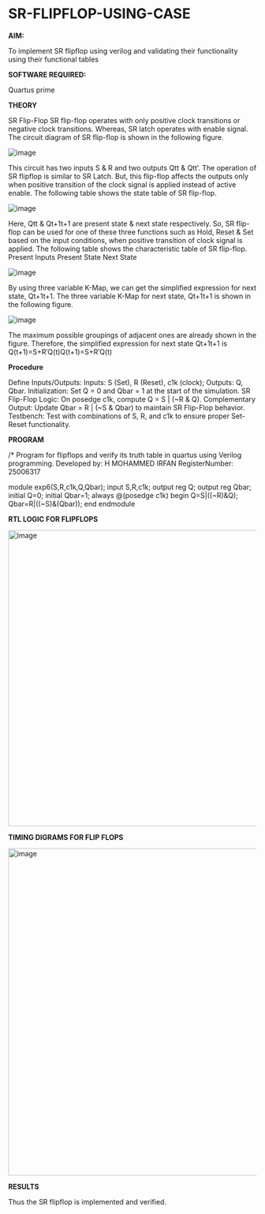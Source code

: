 # SR-FLIPFLOP-USING-CASE

**AIM:**

To implement  SR flipflop using verilog and validating their functionality using their functional tables

**SOFTWARE REQUIRED:**

Quartus prime

**THEORY**

SR Flip-Flop SR flip-flop operates with only positive clock transitions or negative clock transitions. Whereas, SR latch operates with enable signal. The circuit diagram of SR flip-flop is shown in the following figure.

![image](https://github.com/naavaneetha/SR-FLIPFLOP-USING-CASE/assets/154305477/0f710028-ad52-4d3e-9276-8714cf023a25)

 
This circuit has two inputs S & R and two outputs Qtt & Qtt’. The operation of SR flipflop is similar to SR Latch. But, this flip-flop affects the outputs only when positive transition of the clock signal is applied instead of active enable. The following table shows the state table of SR flip-flop.

![image](https://github.com/naavaneetha/SR-FLIPFLOP-USING-CASE/assets/154305477/dabfc4f4-87e3-4cbc-9472-f89ee1b5ed30)

 
Here, Qtt & Qt+1t+1 are present state & next state respectively. So, SR flip-flop can be used for one of these three functions such as Hold, Reset & Set based on the input conditions, when positive transition of clock signal is applied. The following table shows the characteristic table of SR flip-flop. Present Inputs Present State Next State

![image](https://github.com/naavaneetha/SR-FLIPFLOP-USING-CASE/assets/154305477/dd90d16c-aec5-4290-a586-e2346b1e9eb5)

 
By using three variable K-Map, we can get the simplified expression for next state, Qt+1t+1. The three variable K-Map for next state, Qt+1t+1 is shown in the following figure.

![image](https://github.com/naavaneetha/SR-FLIPFLOP-USING-CASE/assets/154305477/473efad6-d70b-4ca7-aeb7-898bbfca319f)

 
The maximum possible groupings of adjacent ones are already shown in the figure. Therefore, the simplified expression for next state Qt+1t+1 is Q(t+1)=S+R′Q(t)Q(t+1)=S+R′Q(t)

**Procedure**

Define Inputs/Outputs: Inputs: S (Set), R (Reset), c1k (clock); Outputs: Q, Qbar.
Initialization: Set Q = 0 and Qbar = 1 at the start of the simulation.
SR Flip-Flop Logic: On posedge c1k, compute Q = S | (~R & Q).
Complementary Output: Update Qbar = R | (~S & Qbar) to maintain SR Flip-Flop behavior.
Testbench: Test with combinations of S, R, and c1k to ensure proper Set-Reset functionality.

**PROGRAM**


/* Program for flipflops and verify its truth table in quartus using Verilog programming. 
Developed by: H MOHAMMED IRFAN
RegisterNumber: 25006317

module exp6(S,R,c1k,Q,Qbar);
input S,R,c1k;
output reg Q;
output reg Qbar;
initial Q=0;
initial Qbar=1;
always @(posedge c1k)
begin
Q=S|((~R)&Q);
Qbar=R|((~S)&(Qbar));
end
endmodule


**RTL LOGIC FOR FLIPFLOPS**

<img width="1061" height="600" alt="image" src="https://github.com/user-attachments/assets/92ad1abd-9f25-400b-aea4-f0ffd5109dfa" />


**TIMING DIGRAMS FOR FLIP FLOPS**

<img width="1066" height="663" alt="image" src="https://github.com/user-attachments/assets/ca9c8cdf-0e6d-4d09-afd2-c41e94e87e3e" />


**RESULTS**

Thus the SR flipflop is implemented and verified.
